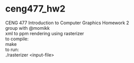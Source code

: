 # ceng477_hw2
CENG 477 Introduction to Computer Graphics Homework 2\
group with @momikk\
xml to ppm rendering using rasterizer\
to compile:\
make\
to run:\
./rasterizer \<input-file>
